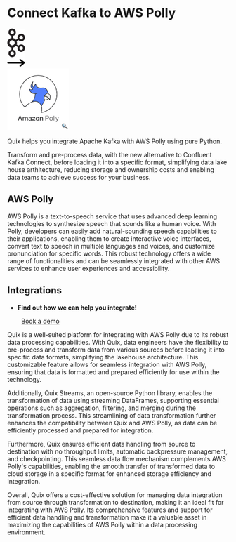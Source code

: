 # Connect Kafka to AWS Polly

<div class="connect-images cards blog-grid-card" markdown>
<div>
<img src="../images/kafka_logo.png" width="40px" />
</div>
<div>
<img src="../images/arrow.svg" width="40px" />
</div>
<div>
<img src="./images/aws-polly_1.jpg" />
</div>
</div>

Quix helps you integrate Apache Kafka with AWS Polly using pure Python.

Transform and pre-process data, with the new alternative to Confluent Kafka Connect, before loading it into a specific format, simplifying data lake house arthitecture, reducing storage and ownership costs and enabling data teams to achieve success for your business.

## AWS Polly

AWS Polly is a text-to-speech service that uses advanced deep learning technologies to synthesize speech that sounds like a human voice. With Polly, developers can easily add natural-sounding speech capabilities to their applications, enabling them to create interactive voice interfaces, convert text to speech in multiple languages and voices, and customize pronunciation for specific words. This robust technology offers a wide range of functionalities and can be seamlessly integrated with other AWS services to enhance user experiences and accessibility.

## Integrations

<div class="grid cards" markdown>

- __Find out how we can help you integrate!__

    <a class="md-button md-button--primary" href="https://share.hsforms.com/1iW0TmZzKQMChk0lxd_tGiw4yjw2?__hstc=175542013.2303933fbd746c0ac86d9ccbe9bc9100.1728383268831.1729603416735.1729620918855.31&__hssc=175542013.1.1729620918855&__hsfp=2132701734" target="_blank" style="margin:.5rem;">Book a demo</a>

</div>


Quix is a well-suited platform for integrating with AWS Polly due to its robust data processing capabilities. With Quix, data engineers have the flexibility to pre-process and transform data from various sources before loading it into specific data formats, simplifying the lakehouse architecture. This customizable feature allows for seamless integration with AWS Polly, ensuring that data is formatted and prepared efficiently for use within the technology.

Additionally, Quix Streams, an open-source Python library, enables the transformation of data using streaming DataFrames, supporting essential operations such as aggregation, filtering, and merging during the transformation process. This streamlining of data transformation further enhances the compatibility between Quix and AWS Polly, as data can be efficiently processed and prepared for integration.

Furthermore, Quix ensures efficient data handling from source to destination with no throughput limits, automatic backpressure management, and checkpointing. This seamless data flow mechanism complements AWS Polly's capabilities, enabling the smooth transfer of transformed data to cloud storage in a specific format for enhanced storage efficiency and integration.

Overall, Quix offers a cost-effective solution for managing data integration from source through transformation to destination, making it an ideal fit for integrating with AWS Polly. Its comprehensive features and support for efficient data handling and transformation make it a valuable asset in maximizing the capabilities of AWS Polly within a data processing environment.

